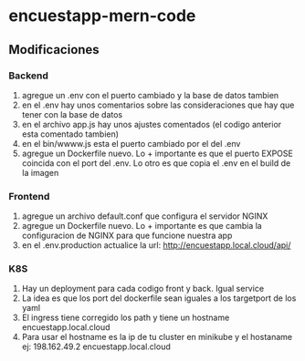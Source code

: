 # encuestapp-mern-code
## Modificaciones
### Backend
1. agregue un .env con el puerto cambiado y la base de datos tambien
2. en el .env hay unos comentarios sobre las consideraciones que hay que tener con la base de datos
3. en el archivo app.js hay unos ajustes comentados (el codigo anterior esta comentado tambien)
4. en el bin/wwww.js esta el puerto cambiado por el del .env
5. agregue un Dockerfile nuevo. Lo + importante es que el puerto EXPOSE coincida con el port del .env. Lo otro es que copia el .env en el build de la imagen
   
### Frontend
1. agregue un archivo default.conf que configura el servidor NGINX
2. agregue un Dockerfile nuevo. Lo + importante es que cambia la configuracion de NGINX para que funcione nuestra app
3. en el .env.production actualice la url: http://encuestapp.local.cloud/api/

### K8S
1. Hay un deployment para cada codigo front y back. Igual service
2. La idea es que los port del dockerfile sean iguales a los targetport de los yaml 
3. El ingress tiene corregido los path y tiene un hostname encuestapp.local.cloud
4. Para usar el hostname es la ip de tu cluster en minikube y el hostaname ej: 198.162.49.2  encuestapp.local.cloud
